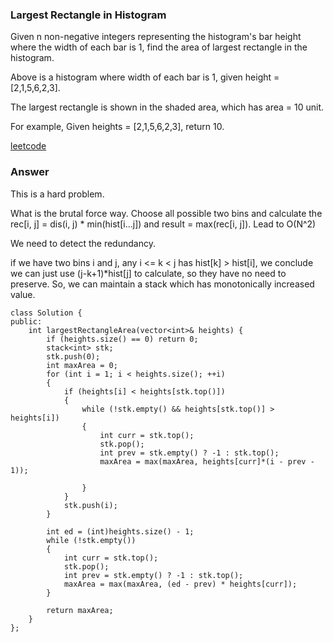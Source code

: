 ### Largest Rectangle in Histogram
Given n non-negative integers representing the histogram's bar height where the width of each bar is 1, find the area of largest rectangle in the histogram.


Above is a histogram where width of each bar is 1, given height = [2,1,5,6,2,3].


The largest rectangle is shown in the shaded area, which has area = 10 unit.

For example,
Given heights = [2,1,5,6,2,3],
return 10.

[leetcode](https://leetcode.com/problems/largest-rectangle-in-histogram/description/)

### Answer 
This is a hard problem. 

What is the brutal force way. Choose all possible two bins and calculate the rec[i, j] = dis(i, j) * min(hist[i...j]) and result = max(rec[i, j]). Lead to O(N^2)

We need to detect the redundancy. 

if we have two bins i and j, any i <= k < j has hist[k] > hist[i], we conclude we can just use (j-k+1)*hist[j] to calculate, so they have no need to preserve. So, we can maintain a stack which has monotonically increased value. 

	class Solution {
	public:
	    int largestRectangleArea(vector<int>& heights) {
	        if (heights.size() == 0) return 0;
	        stack<int> stk;
	        stk.push(0);
	        int maxArea = 0;
	        for (int i = 1; i < heights.size(); ++i)
	        {
	            if (heights[i] < heights[stk.top()]) 
	            {
	                while (!stk.empty() && heights[stk.top()] > heights[i])
	                {
	                    int curr = stk.top();
	                    stk.pop();
	                    int prev = stk.empty() ? -1 : stk.top();
	                    maxArea = max(maxArea, heights[curr]*(i - prev - 1));
	                   
	                }
	            }
	            stk.push(i);
	        }
	        
	        int ed = (int)heights.size() - 1;
	        while (!stk.empty())
	        {
	            int curr = stk.top();
	            stk.pop();
	            int prev = stk.empty() ? -1 : stk.top();
	            maxArea = max(maxArea, (ed - prev) * heights[curr]);
	        }
	        
	        return maxArea;
	    }
	};